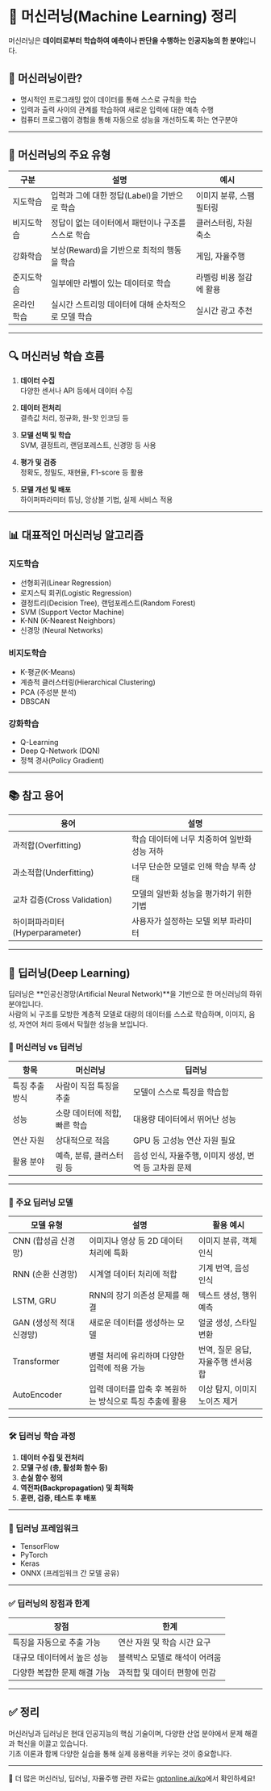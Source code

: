 # 🤖 머신러닝(Machine Learning) 정리

머신러닝은 **데이터로부터 학습하여 예측이나 판단을 수행하는 인공지능의 한 분야**입니다.

## 📘 머신러닝이란?

- 명시적인 프로그래밍 없이 데이터를 통해 스스로 규칙을 학습
- 입력과 출력 사이의 관계를 학습하여 새로운 입력에 대한 예측 수행
- 컴퓨터 프로그램이 경험을 통해 자동으로 성능을 개선하도록 하는 연구분야 

---

## 🧠 머신러닝의 주요 유형

| 구분            | 설명                                                                 | 예시                      |
|-----------------|----------------------------------------------------------------------|---------------------------|
| 지도학습        | 입력과 그에 대한 정답(Label)을 기반으로 학습                        | 이미지 분류, 스팸 필터링 |
| 비지도학습      | 정답이 없는 데이터에서 패턴이나 구조를 스스로 학습                  | 클러스터링, 차원 축소     |
| 강화학습        | 보상(Reward)을 기반으로 최적의 행동을 학습                           | 게임, 자율주행           |
| 준지도학습      | 일부에만 라벨이 있는 데이터로 학습                                   | 라벨링 비용 절감에 활용   |
| 온라인 학습     | 실시간 스트리밍 데이터에 대해 순차적으로 모델 학습                   | 실시간 광고 추천         |

---

## 🔍 머신러닝 학습 흐름

1. **데이터 수집**  
   다양한 센서나 API 등에서 데이터 수집

2. **데이터 전처리**  
   결측값 처리, 정규화, 원-핫 인코딩 등

3. **모델 선택 및 학습**  
   SVM, 결정트리, 랜덤포레스트, 신경망 등 사용

4. **평가 및 검증**  
   정확도, 정밀도, 재현율, F1-score 등 활용

5. **모델 개선 및 배포**  
   하이퍼파라미터 튜닝, 앙상블 기법, 실제 서비스 적용

---

## 📊 대표적인 머신러닝 알고리즘

### 지도학습
- 선형회귀(Linear Regression)
- 로지스틱 회귀(Logistic Regression)
- 결정트리(Decision Tree), 랜덤포레스트(Random Forest)
- SVM (Support Vector Machine)
- K-NN (K-Nearest Neighbors)
- 신경망 (Neural Networks)

### 비지도학습
- K-평균(K-Means)
- 계층적 클러스터링(Hierarchical Clustering)
- PCA (주성분 분석)
- DBSCAN

### 강화학습
- Q-Learning
- Deep Q-Network (DQN)
- 정책 경사(Policy Gradient)

---

## 📚 참고 용어

| 용어               | 설명                                                                 |
|--------------------|----------------------------------------------------------------------|
| 과적합(Overfitting) | 학습 데이터에 너무 치중하여 일반화 성능 저하                        |
| 과소적합(Underfitting) | 너무 단순한 모델로 인해 학습 부족 상태                             |
| 교차 검증(Cross Validation) | 모델의 일반화 성능을 평가하기 위한 기법                       |
| 하이퍼파라미터(Hyperparameter) | 사용자가 설정하는 모델 외부 파라미터                      |

---

## 🧠 딥러닝(Deep Learning)

딥러닝은 **인공신경망(Artificial Neural Network)**을 기반으로 한 머신러닝의 하위 분야입니다.  
사람의 뇌 구조를 모방한 계층적 모델로 대량의 데이터를 스스로 학습하며, 이미지, 음성, 자연어 처리 등에서 탁월한 성능을 보입니다.

### 📌 머신러닝 vs 딥러닝

| 항목           | 머신러닝                                       | 딥러닝                                               |
|----------------|------------------------------------------------|-------------------------------------------------------|
| 특징 추출 방식 | 사람이 직접 특징을 추출                        | 모델이 스스로 특징을 학습함                         |
| 성능           | 소량 데이터에 적합, 빠른 학습                   | 대용량 데이터에서 뛰어난 성능                        |
| 연산 자원      | 상대적으로 적음                                | GPU 등 고성능 연산 자원 필요                        |
| 활용 분야      | 예측, 분류, 클러스터링 등                     | 음성 인식, 자율주행, 이미지 생성, 번역 등 고차원 문제 |

---

### 🔧 주요 딥러닝 모델

| 모델 유형                 | 설명                                                            | 활용 예시                        |
|--------------------------|------------------------------------------------------------------|----------------------------------|
| CNN (합성곱 신경망)       | 이미지나 영상 등 2D 데이터 처리에 특화                         | 이미지 분류, 객체 인식           |
| RNN (순환 신경망)         | 시계열 데이터 처리에 적합                                      | 기계 번역, 음성 인식             |
| LSTM, GRU                | RNN의 장기 의존성 문제를 해결                                  | 텍스트 생성, 행위 예측           |
| GAN (생성적 적대 신경망) | 새로운 데이터를 생성하는 모델                                  | 얼굴 생성, 스타일 변환           |
| Transformer              | 병렬 처리에 유리하며 다양한 입력에 적용 가능                   | 번역, 질문 응답, 자율주행 센서융합 |
| AutoEncoder              | 입력 데이터를 압축 후 복원하는 방식으로 특징 추출에 활용       | 이상 탐지, 이미지 노이즈 제거     |

---

### 🛠 딥러닝 학습 과정

1. **데이터 수집 및 전처리**
2. **모델 구성 (층, 활성화 함수 등)**
3. **손실 함수 정의**
4. **역전파(Backpropagation) 및 최적화**
5. **훈련, 검증, 테스트 후 배포**

---

### 🔧 딥러닝 프레임워크

- TensorFlow
- PyTorch
- Keras
- ONNX (프레임워크 간 모델 공유)

---

### ✅ 딥러닝의 장점과 한계

| 장점                             | 한계                                      |
|----------------------------------|-------------------------------------------|
| 특징을 자동으로 추출 가능         | 연산 자원 및 학습 시간 요구                |
| 대규모 데이터에서 높은 성능       | 블랙박스 모델로 해석이 어려움              |
| 다양한 복잡한 문제 해결 가능     | 과적합 및 데이터 편향에 민감               |

---

## ✅ 정리

머신러닝과 딥러닝은 현대 인공지능의 핵심 기술이며, 다양한 산업 분야에서 문제 해결과 혁신을 이끌고 있습니다.  
기초 이론과 함께 다양한 실습을 통해 실제 응용력을 키우는 것이 중요합니다.

---

📌 더 많은 머신러닝, 딥러닝, 자율주행 관련 자료는 [gptonline.ai/ko](https://gptonline.ai/ko/)에서 확인하세요!


